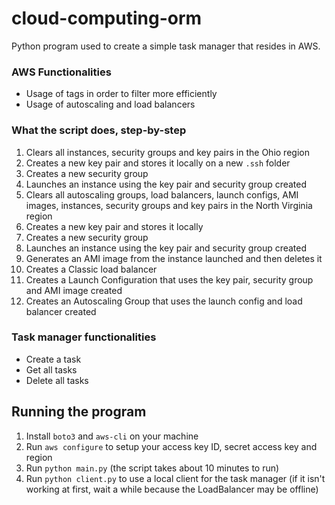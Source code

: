 # cloud-computing-orm

Python program used to create a simple task manager that resides in AWS.

### AWS Functionalities
- Usage of tags in order to filter more efficiently
- Usage of autoscaling and load balancers

### What the script does, step-by-step
1) Clears all instances, security groups and key pairs in the Ohio region
2) Creates a new key pair and stores it locally on a new `.ssh` folder
3) Creates a new security group
4) Launches an instance using the key pair and security group created 
5) Clears all autoscaling groups, load balancers, launch configs, AMI images, instances, security groups and key pairs in the North Virginia region
6) Creates a new key pair and stores it locally
7) Creates a new security group
8) Launches an instance using the key pair and security group created
9) Generates an AMI image from the instance launched and then deletes it
10) Creates a Classic load balancer 
11) Creates a Launch Configuration that uses the key pair, security group and AMI image created
12) Creates an Autoscaling Group that uses the launch config and load balancer created

### Task manager functionalities
- Create a task
- Get all tasks
- Delete all tasks

## Running the program
1) Install `boto3` and `aws-cli` on your machine
2) Run `aws configure` to setup your access key ID, secret access key and region
3) Run `python main.py` (the script takes about 10 minutes to run)
4) Run `python client.py` to use a local client for the task manager (if it isn't working at first, wait a while because the LoadBalancer may be offline)
